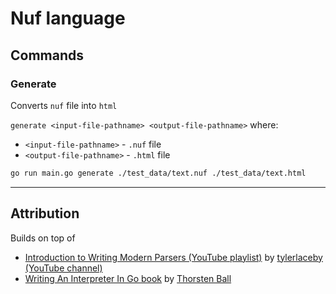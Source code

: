 # Nuf language

## Commands

### Generate

Converts `nuf` file into `html`

`generate <input-file-pathname> <output-file-pathname>` where:
- `<input-file-pathname>` - `.nuf` file
- `<output-file-pathname>` - `.html` file

```sh
go run main.go generate ./test_data/text.nuf ./test_data/text.html
```

---

## Attribution

Builds on top of
- [Introduction to Writing Modern Parsers (YouTube playlist)](https://www.youtube.com/watch?v=V77J9l8N-P8&list=PL_2VhOvlMk4XDeq2eOOSDQMrbZj9zIU_b) by [tylerlaceby (YouTube channel)](https://www.youtube.com/@tylerlaceby)
- [Writing An Interpreter In Go book](https://interpreterbook.com/) by [Thorsten Ball](https://x.com/thorstenball)
